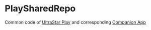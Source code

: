 # PlaySharedRepo
Common code of [UltraStar Play](https://github.com/UltraStar-Deluxe/Play) and corresponding [Companion App](https://github.com/UltraStar-Deluxe/PlayCompanion)
